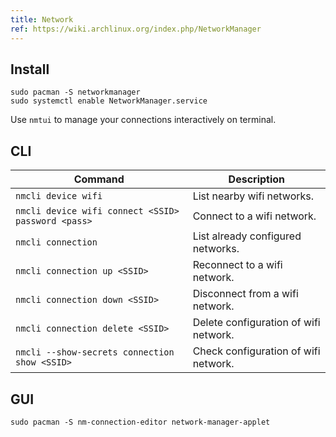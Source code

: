 ```yaml
---
title: Network
ref: https://wiki.archlinux.org/index.php/NetworkManager
---
```


## Install

```shell
sudo pacman -S networkmanager
sudo systemctl enable NetworkManager.service
```

Use `nmtui` to manage your connections interactively on terminal.

## CLI

| Command | Description |
| --- | --- |
| `nmcli device wifi` | List nearby wifi networks. |
| `nmcli device wifi connect <SSID> password <pass>` | Connect to a wifi network. |
| `nmcli connection` | List already configured networks. |
| `nmcli connection up <SSID>` | Reconnect to a wifi network. |
| `nmcli connection down <SSID>` | Disconnect from a wifi network. |
| `nmcli connection delete <SSID>` | Delete configuration of wifi network. |
| `nmcli --show-secrets connection show <SSID>` | Check configuration of wifi network. |

## GUI

```shell
sudo pacman -S nm-connection-editor network-manager-applet
```
